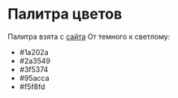 # Палитра цветов
Палитра взята с [сайта](https://color.romanuke.com/tsvetovaya-palitra-1193/)
От темного к светлому: 
* #1a202a
* #2a3549
* #3f5374
* #95acca
* #f5f8fd